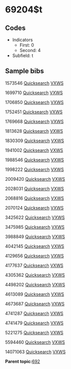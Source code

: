 # 69204$t

## Codes

-   Indicators
    -   First: 0
    -   Second: 4
-   Subfield: t

## Sample bibs

1573546 [Quicksearch](https://search.library.yale.edu/catalog/1573546) [VXWS](http://prodorbis.library.yale.edu:7014/vxws/GetHoldingsService?bibId=1573546)

1699710 [Quicksearch](https://search.library.yale.edu/catalog/1699710) [VXWS](http://prodorbis.library.yale.edu:7014/vxws/GetHoldingsService?bibId=1699710)

1706850 [Quicksearch](https://search.library.yale.edu/catalog/1706850) [VXWS](http://prodorbis.library.yale.edu:7014/vxws/GetHoldingsService?bibId=1706850)

1752451 [Quicksearch](https://search.library.yale.edu/catalog/1752451) [VXWS](http://prodorbis.library.yale.edu:7014/vxws/GetHoldingsService?bibId=1752451)

1769668 [Quicksearch](https://search.library.yale.edu/catalog/1769668) [VXWS](http://prodorbis.library.yale.edu:7014/vxws/GetHoldingsService?bibId=1769668)

1813628 [Quicksearch](https://search.library.yale.edu/catalog/1813628) [VXWS](http://prodorbis.library.yale.edu:7014/vxws/GetHoldingsService?bibId=1813628)

1830309 [Quicksearch](https://search.library.yale.edu/catalog/1830309) [VXWS](http://prodorbis.library.yale.edu:7014/vxws/GetHoldingsService?bibId=1830309)

1941002 [Quicksearch](https://search.library.yale.edu/catalog/1941002) [VXWS](http://prodorbis.library.yale.edu:7014/vxws/GetHoldingsService?bibId=1941002)

1988546 [Quicksearch](https://search.library.yale.edu/catalog/1988546) [VXWS](http://prodorbis.library.yale.edu:7014/vxws/GetHoldingsService?bibId=1988546)

1998222 [Quicksearch](https://search.library.yale.edu/catalog/1998222) [VXWS](http://prodorbis.library.yale.edu:7014/vxws/GetHoldingsService?bibId=1998222)

2009420 [Quicksearch](https://search.library.yale.edu/catalog/2009420) [VXWS](http://prodorbis.library.yale.edu:7014/vxws/GetHoldingsService?bibId=2009420)

2028031 [Quicksearch](https://search.library.yale.edu/catalog/2028031) [VXWS](http://prodorbis.library.yale.edu:7014/vxws/GetHoldingsService?bibId=2028031)

2068816 [Quicksearch](https://search.library.yale.edu/catalog/2068816) [VXWS](http://prodorbis.library.yale.edu:7014/vxws/GetHoldingsService?bibId=2068816)

2070124 [Quicksearch](https://search.library.yale.edu/catalog/2070124) [VXWS](http://prodorbis.library.yale.edu:7014/vxws/GetHoldingsService?bibId=2070124)

3425622 [Quicksearch](https://search.library.yale.edu/catalog/3425622) [VXWS](http://prodorbis.library.yale.edu:7014/vxws/GetHoldingsService?bibId=3425622)

3475985 [Quicksearch](https://search.library.yale.edu/catalog/3475985) [VXWS](http://prodorbis.library.yale.edu:7014/vxws/GetHoldingsService?bibId=3475985)

3988849 [Quicksearch](https://search.library.yale.edu/catalog/3988849) [VXWS](http://prodorbis.library.yale.edu:7014/vxws/GetHoldingsService?bibId=3988849)

4042145 [Quicksearch](https://search.library.yale.edu/catalog/4042145) [VXWS](http://prodorbis.library.yale.edu:7014/vxws/GetHoldingsService?bibId=4042145)

4129656 [Quicksearch](https://search.library.yale.edu/catalog/4129656) [VXWS](http://prodorbis.library.yale.edu:7014/vxws/GetHoldingsService?bibId=4129656)

4177637 [Quicksearch](https://search.library.yale.edu/catalog/4177637) [VXWS](http://prodorbis.library.yale.edu:7014/vxws/GetHoldingsService?bibId=4177637)

4305362 [Quicksearch](https://search.library.yale.edu/catalog/4305362) [VXWS](http://prodorbis.library.yale.edu:7014/vxws/GetHoldingsService?bibId=4305362)

4498202 [Quicksearch](https://search.library.yale.edu/catalog/4498202) [VXWS](http://prodorbis.library.yale.edu:7014/vxws/GetHoldingsService?bibId=4498202)

4613089 [Quicksearch](https://search.library.yale.edu/catalog/4613089) [VXWS](http://prodorbis.library.yale.edu:7014/vxws/GetHoldingsService?bibId=4613089)

4673687 [Quicksearch](https://search.library.yale.edu/catalog/4673687) [VXWS](http://prodorbis.library.yale.edu:7014/vxws/GetHoldingsService?bibId=4673687)

4741287 [Quicksearch](https://search.library.yale.edu/catalog/4741287) [VXWS](http://prodorbis.library.yale.edu:7014/vxws/GetHoldingsService?bibId=4741287)

4741479 [Quicksearch](https://search.library.yale.edu/catalog/4741479) [VXWS](http://prodorbis.library.yale.edu:7014/vxws/GetHoldingsService?bibId=4741479)

5221275 [Quicksearch](https://search.library.yale.edu/catalog/5221275) [VXWS](http://prodorbis.library.yale.edu:7014/vxws/GetHoldingsService?bibId=5221275)

5594460 [Quicksearch](https://search.library.yale.edu/catalog/5594460) [VXWS](http://prodorbis.library.yale.edu:7014/vxws/GetHoldingsService?bibId=5594460)

14071063 [Quicksearch](https://search.library.yale.edu/catalog/14071063) [VXWS](http://prodorbis.library.yale.edu:7014/vxws/GetHoldingsService?bibId=14071063)

**Parent topic:**[692](../../tags/692/692.md)

